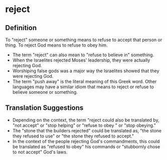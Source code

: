 # reject

## Definition

To "reject" someone or something means to refuse to accept that person or thing. To reject God means to refuse to obey him.

* The term "reject" can also mean to "refuse to believe in" something.
* When the Israelites rejected Moses' leadership, they were actually rejecting God.
* Worshiping false gods was a major way the Israelites showed that they were rejecting God.
* The term "push away" is the literal meaning of this Greek word. Other languages may have a similar idiom that means to reject or refuse to believe someone or something.


## Translation Suggestions



* Depending on the context, the term "reject could also be translated by, "not accept" or "stop helping" or "refuse to obey " or "stop obeying."
* The "stone that the builders rejected" could be translated as, "the stone they refused to use" or "the stone they refused to accept."
* In the context of the people rejecting God's commandments, this could be translated as "refused to obey" his commands or "stubbornly chose to not accept" God's laws.